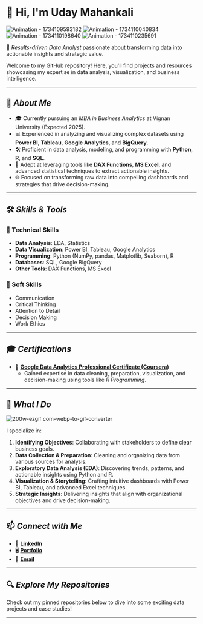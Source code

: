 
# 👋 Hi, I'm Uday Mahankali

![Animation - 1734109593182](https://github.com/user-attachments/assets/2fe18565-2226-4077-96af-7c3cdeb0ad60)  ![Animation - 1734110040834](https://github.com/user-attachments/assets/503e3c6f-07ea-431f-a69e-18440992f1a7) ![Animation - 1734110198640](https://github.com/user-attachments/assets/321c37fd-05e3-4809-a56a-d75a7e4c4455) ![Animation - 1734110235691](https://github.com/user-attachments/assets/22ed775f-2e81-4986-9dfd-f0f94846250f)  

🎯 *Results-driven Data Analyst* passionate about transforming data into actionable insights and strategic value.  

Welcome to my GitHub repository! Here, you'll find projects and resources showcasing my expertise in data analysis, visualization, and business intelligence.  

---

## 🚀 *About Me*  

- 🎓 Currently pursuing an *MBA in Business Analytics* at Vignan University (Expected 2025).  
- 📊 Experienced in analyzing and visualizing complex datasets using **Power BI**, **Tableau**, **Google Analytics**, and **BigQuery**.  
- 🛠 Proficient in data analysis, modeling, and programming with **Python**, **R**, and **SQL**.  
- 🌟 Adept at leveraging tools like **DAX Functions**, **MS Excel**, and advanced statistical techniques to extract actionable insights.  
- 🌐 Focused on transforming raw data into compelling dashboards and strategies that drive decision-making.  

---

## 🛠 *Skills & Tools*  

### 🔧 Technical Skills  
- **Data Analysis**: EDA, Statistics  
- **Data Visualization**: Power BI, Tableau, Google Analytics  
- **Programming**: Python (NumPy, pandas, Matplotlib, Seaborn), R  
- **Databases**: SQL, Google BigQuery  
- **Other Tools**: DAX Functions, MS Excel  

### 🌟 Soft Skills  
- Communication  
- Critical Thinking  
- Attention to Detail  
- Decision Making  
- Work Ethics  

---

## 🎓 *Certifications*  

- 🏅 **[Google Data Analytics Professional Certificate (Coursera)](https://www.coursera.org/account/accomplishments/specialization/certificate/YESXMM44E2NK)**  
  - Gained expertise in data cleaning, preparation, visualization, and decision-making using tools like *R Programming*.  

---

## 💼 *What I Do*  
![200w-ezgif com-webp-to-gif-converter](https://github.com/user-attachments/assets/5c541999-c636-4442-acf4-704f527d127d)  

I specialize in:  
1. **Identifying Objectives**: Collaborating with stakeholders to define clear business goals.  
2. **Data Collection & Preparation**: Cleaning and organizing data from various sources for analysis.  
3. **Exploratory Data Analysis (EDA)**: Discovering trends, patterns, and actionable insights using Python and R.  
4. **Visualization & Storytelling**: Crafting intuitive dashboards with Power BI, Tableau, and advanced Excel techniques.  
5. **Strategic Insights**: Delivering insights that align with organizational objectives and drive decision-making.  

---

## 📫 *Connect with Me*  

- 💼 **[LinkedIn](https://www.linkedin.com/in/udaydataanalyst/)**  
- 🖥 **[Portfolio](https://github.com/Udaeyy)**  
- 📧 **[Email](mailto:umahankali89@gmail.com)**  

---

## 🔍 *Explore My Repositories*  

Check out my pinned repositories below to dive into some exciting data projects and case studies!  

---
